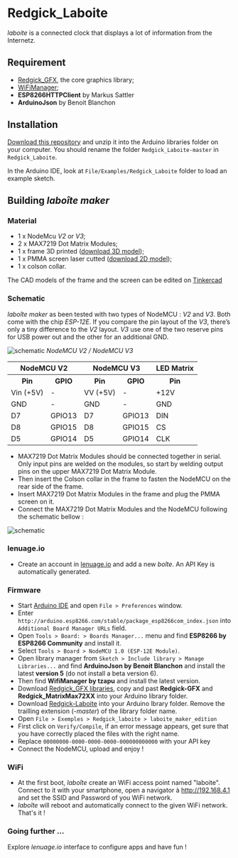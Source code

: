 # Redgick_Laboite
*laboite* is a connected clock that displays a lot of information from the Internetz.

## Requirement

 * [Redgick_GFX](https://github.com/redgick/Redgick_GFX), the core graphics library;
 * [WiFiManager](https://github.com/tzapu/WiFiManager);
 * **ESP8266HTTPClient** by Markus Sattler
 * **ArduinoJson** by Benoit Blanchon


## Installation

[Download this repository](https://github.com/redgick/Redgick_Laboite/archive/master.zip) and unzip it into the Arduino libraries folder on your computer. You should rename the folder `Redgick_Laboite-master` in `Redgick_Laboite`.

In the Arduino IDE, look at `File/Examples/Redgick_Laboite` folder to load an example sketch.

## Building _laboîte maker_

### Material

 * 1 x NodeMcu _V2_ or _V3_;
 * 2 x MAX7219 Dot Matrix Modules;
 * 1 x frame 3D printed ([download 3D model](https://github.com/redgick/Redgick_Laboite/blob/master/CAD/laboite_maker_frame_v1.9.stl?raw=true));
 * 1 x PMMA screen laser cutted ([download 2D model](https://github.com/redgick/Redgick_Laboite/blob/master/CAD/laboite_maker_screen_v1.9.svg?raw=true));
 * 1 x colson collar.

The CAD models of the frame and the screen can be edited on [Tinkercad](https://www.tinkercad.com/things/hslmXMSMxwP)

### Schematic

_laboîte maker_ as been tested with two types of NodeMCU : _V2_ and _V3_.
Both come with the chip _ESP-12E_. If you compare the pin layout of the _V3_, there’s only a tiny difference to the _V2_ layout. _V3_ use one of the two reserve pins for USB power out and the other for an additional GND.

![schematic](https://github.com/redgick/Redgick_Laboite/blob/master/images/nodemcu_v2_v3.jpg?raw=true)
_NodeMCU V2 / NodeMCU V3_


<table>
  <tr>
    <th colspan=2>NodeMCU V2</th><th colspan=2>NodeMCU V3</th><th>LED Matrix</th>
  </tr>
  <tr>
    <th>Pin</th><th>GPIO</th><th>Pin</th><th>GPIO</th><th>Pin</th>
  </tr>
  <tr>
  <td>Vin (+5V)</td><td>-</td><td>VV (+5V)</td><td>-</td><td>+12V</td>
  </tr>
  <tr>
    <td>GND</td><td>-</td><td>GND</td><td>-</td><td>GND</td>
  </tr>
  <tr>
    <td>D7</td><td>GPIO13</td><td>D7</td><td>GPIO13</td><td>DIN</td>
  </tr>
  <tr>
    <td>D8</td><td>GPIO15</td><td>D8</td><td>GPIO15</td><td>CS</td>
  </tr>
  <tr>
    <td>D5</td><td>GPIO14</td><td>D5</td><td>GPIO14</td><td>CLK</td>
  </tr>
</table>

 * MAX7219 Dot Matrix Modules should be connected together in serial. Only input pins are welded on the modules, so start by welding output pins on the upper MAX7219 Dot Matrix Module.
 * Then insert the Colson collar in the frame to fasten the NodeMCU on the rear side of the frame.
 * Insert MAX7219 Dot Matrix Modules in the frame and plug the PMMA screen on it.
 * Connect the MAX7219 Dot Matrix Modules and the NodeMCU following the schematic bellow :

![schematic](https://github.com/redgick/Redgick_Laboite/blob/master/images/laboite_bb.png?raw=true)

### lenuage.io
 * Create an account in [lenuage.io](https://lenuage.io/) and add a new _boîte_. An API Key is automatically generated.
 
### Firmware
 * Start [Arduino IDE](https://www.arduino.cc/en/Main/Software) and open `File > Preferences` window.
 * Enter `http://arduino.esp8266.com/stable/package_esp8266com_index.json` into `Additional Board Manager URLs` field.
 * Open `Tools > Board: > Boards Manager...` menu and find __ESP8266 by ESP8266 Community__ and install it.
 * Select `Tools > Board > NodeMCU 1.0 (ESP-12E Module)`.
 * Open library manager from `Sketch > Include library > Manage Libraries...` and find __ArduinoJson by Benoit Blanchon__ and install the latest __version 5__ (do not install a beta version 6).
 * Then find __WifiManager by tzapu__ and install the latest version.
 * Download [Redgick_GFX libraries](https://github.com/redgick/Redgick_GFX), copy and past __Redgick-GFX__ and __Redgick_MatrixMax72XX__ into your Arduino library folder.
 * Download [Redgick-Laboite](https://github.com/redgick/Redgick_Laboite) into your Arduino lbrary folder. Remove the trailling  extension (_-master_) of the library folder name.
 * Open `File > Exemples > Redgick_laboite > laboite_maker_edition`
 * First click on `Verify/Compile`, if an error message appears, get sure that you have correctly placed the files with the right name.
 * Replace `00000000-0000-0000-0000-000000000000` with your API key
 * Connect the NodeMCU, upload and enjoy !

### WiFi
 * At the first boot, _laboîte_ create an WiFi access point named "laboite". Connect to it with your smartphone, open a navigator à http://192.168.4.1 and set the SSID and Password of you WiFi network.
 * _laboîte_ will reboot and automatically connect to the given WiFi network. That's it !

### Going further ...
Explore _lenuage.io_ interface to configure apps and have fun !
